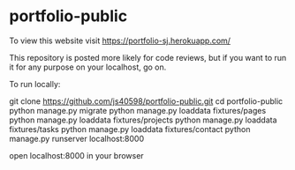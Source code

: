 # portfolio-public

To view this website visit https://portfolio-sj.herokuapp.com/

This repository is posted more likely for code reviews, 
but if you want to run it for any purpose on your localhost,
go on.


To run locally:

git clone https://github.com/js40598/portfolio-public.git
cd portfolio-public
python manage.py migrate
python manage.py loaddata fixtures/pages
python manage.py loaddata fixtures/projects
python manage.py loaddata fixtures/tasks
python manage.py loaddata fixtures/contact
python manage.py runserver localhost:8000

open localhost:8000 in your browser
